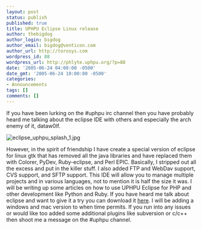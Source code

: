 ```yaml
---
layout: post
status: publish
published: true
title: UPHPU Eclipse Linux release
author: thebigdog
author_login: bigdog
author_email: bigdog@venticon.com
author_url: http://torosys.com
wordpress_id: 88
wordpress_url: http://phlyte.uphpu.org/?p=88
date: '2005-06-24 04:00:00 -0500'
date_gmt: '2005-06-24 10:00:00 -0500'
categories:
- Announcements
tags: []
comments: []
---
```

<p>If you have been lurking on the #uphpu irc channel then you have probably heard me talking about the eclipse IDE with others and especially the arch enemy of it, dataw0lf.</p>
<p><img id="image291" src="http://uphpu.org/wp-content/uploads/2006/09/eclipse_uphpu_splash_1.jpg" alt="eclipse_uphpu_splash_1.jpg" /></p>
<p>However, in the spirit of friendship I have create a special version of eclipse for linux gtk that has removed all the java libraries and have replaced them with Colorer, PyDev, Ruby-eclipse, and Perl EPIC.  Basically, I stripped out all the excess and put in the killer stuff. I also added FTP and WebDav support, CVS support, and SFTP support. This IDE will allow you to manage multiple projects and in various languages, not to mention it is half the size it was.  I will be writing up some articles on how to use UPHPU Eclipse for PHP and other development like Python and Ruby.  If you have heard me talk about eclipse and want to give it a try you can download it <a href="/downloads/uphpu-eclipse-linux-gtk.zip">here</a>.  I will be adding a windows and mac version to when time permits.  If you run into any issues or would like too added some additional plugins like subversion or c/c++ then shoot me a message on the #uphpu channel.</p>
